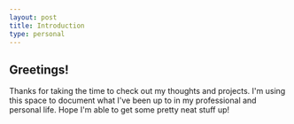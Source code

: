 ```yaml
---
layout: post
title: Introduction
type: personal
---
```


## **Greetings!**

Thanks for taking the time to check out my thoughts and projects. I'm using this space to document what I've been up to in my professional and personal life. Hope I'm able to get some pretty neat stuff up!
